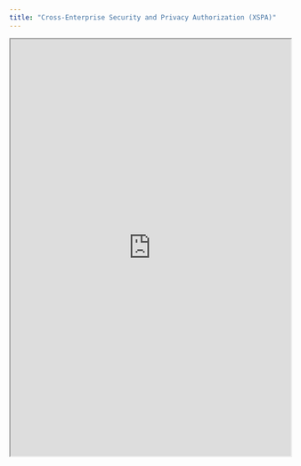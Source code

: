 ```yaml
---
title: "Cross-Enterprise Security and Privacy Authorization (XSPA)"
---
```




<iframe height="750" width="100%" src="https://ewelton.github.io/ktest/wiki.html#Cross-Enterprise%20Security%20and%20Privacy%20Authorization%20(XSPA)"></iframe>
